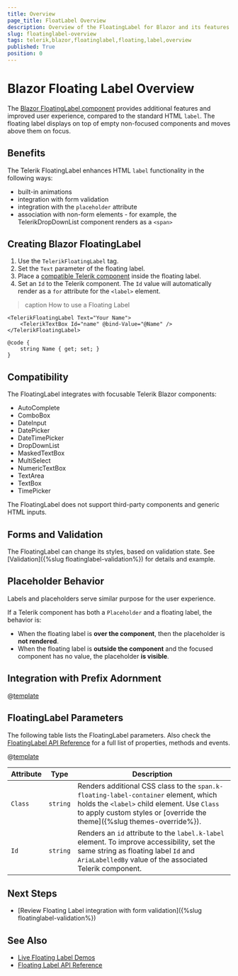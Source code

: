 ```yaml
---
title: Overview
page_title: FloatLabel Overview
description: Overview of the FloatingLabel for Blazor and its features. What is a floating label and how to use it.
slug: floatinglabel-overview
tags: telerik,blazor,floatinglabel,floating,label,overview
published: True
position: 0
---
```


# Blazor Floating Label Overview

The <a href="https://www.telerik.com/blazor-ui/floatinglabel" target="_blank">Blazor FloatingLabel component</a> provides additional features and improved user experience, compared to the standard HTML `label`. The floating label displays on top of empty non-focused components and moves above them on focus.


## Benefits

The Telerik FloatingLabel enhances HTML `label` functionality in the following ways:

* built-in animations
* integration with form validation
* integration with the `placeholder` attribute
* association with non-form elements - for example, the TelerikDropDownList component renders as a `<span>`


## Creating Blazor FloatingLabel

1. Use the `TelerikFloatingLabel` tag.
1. Set the `Text` parameter of the floating label.
1. Place a [compatible Telerik component](#compatibility) inside the floating label.
1. Set an `Id` to the Telerik component. The `Id` value will automatically render as a `for` attribute for the `<label>` element.

>caption How to use a Floating Label

````CSHTML
<TelerikFloatingLabel Text="Your Name">
    <TelerikTextBox Id="name" @bind-Value="@Name" />
</TelerikFloatingLabel>

@code {
    string Name { get; set; }
}
````


## Compatibility

The FloatingLabel integrates with focusable Telerik Blazor components:

* AutoComplete
* ComboBox
* DateInput
* DatePicker
* DateTimePicker
* DropDownList
* MaskedTextBox
* MultiSelect
* NumericTextBox
* TextArea
* TextBox
* TimePicker

The FloatingLabel does not support third-party components and generic HTML inputs.


## Forms and Validation

The FloatingLabel can change its styles, based on validation state. See [Validation]({%slug floatinglabel-validation%}) for details and example.


## Placeholder Behavior

Labels and placeholders serve similar purpose for the user experience.

If a Telerik component has both a `Placeholder` and a floating label, the behavior is:

* When the floating label is **over the component**, then the placeholder is **not rendered**.
* When the floating label is **outside the component** and the focused component has no value, the placeholder **is visible**.

## Integration with Prefix Adornment

@[template](/_contentTemplates/common/inputs.md#floating-label-and-preffix)

## FloatingLabel Parameters

The following table lists the FloatingLabel parameters. Also check the [FloatingLabel API Reference](/blazor-ui/api/Telerik.Blazor.Components.TelerikFloatingLabel) for a full list of properties, methods and events.

@[template](/_contentTemplates/common/parameters-table-styles.md#table-layout)

| Attribute | Type | Description |
| --- | --- | --- |
| `Class` | `string` | Renders additional CSS class to the `span.k-floating-label-container` element, which holds the `<label>` child element. Use `Class` to apply custom styles or [override the theme]({%slug themes-override%}). |
| `Id` | `string` | Renders an `id` attribute to the `label.k-label` element. To improve accessibility, set the same string as floating label `Id` and `AriaLabelledBy` value of the associated Telerik component. |


## Next Steps

* [Review Floating Label integration with form validation]({%slug floatinglabel-validation%})


## See Also

* [Live Floating Label Demos](https://demos.telerik.com/blazor-ui/floatinglabel/overview)
* [Floating Label API Reference](/blazor-ui/api/Telerik.Blazor.Components.TelerikFloatingLabel)
